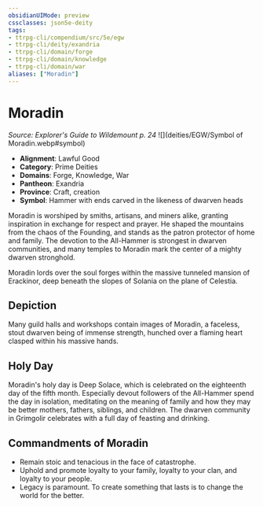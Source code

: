```yaml
---
obsidianUIMode: preview
cssclasses: json5e-deity
tags:
- ttrpg-cli/compendium/src/5e/egw
- ttrpg-cli/deity/exandria
- ttrpg-cli/domain/forge
- ttrpg-cli/domain/knowledge
- ttrpg-cli/domain/war
aliases: ["Moradin"]
---
```

# Moradin
*Source: Explorer's Guide to Wildemount p. 24* 
![](deities/EGW/Symbol of Moradin.webp#symbol)

- **Alignment**: Lawful Good
- **Category**: Prime Deities
- **Domains**: Forge, Knowledge, War
- **Pantheon**: Exandria
- **Province**: Craft, creation
- **Symbol**: Hammer with ends carved in the likeness of dwarven heads

Moradin is worshiped by smiths, artisans, and miners alike, granting inspiration in exchange for respect and prayer. He shaped the mountains from the chaos of the Founding, and stands as the patron protector of home and family. The devotion to the All-Hammer is strongest in dwarven communities, and many temples to Moradin mark the center of a mighty dwarven stronghold.

Moradin lords over the soul forges within the massive tunneled mansion of Erackinor, deep beneath the slopes of Solania on the plane of Celestia.

## Depiction

Many guild halls and workshops contain images of Moradin, a faceless, stout dwarven being of immense strength, hunched over a flaming heart clasped within his massive hands.

## Holy Day

Moradin's holy day is Deep Solace, which is celebrated on the eighteenth day of the fifth month. Especially devout followers of the All-Hammer spend the day in isolation, meditating on the meaning of family and how they may be better mothers, fathers, siblings, and children. The dwarven community in Grimgolir celebrates with a full day of feasting and drinking.

## Commandments of Moradin

- Remain stoic and tenacious in the face of catastrophe.  
- Uphold and promote loyalty to your family, loyalty to your clan, and loyalty to your people.  
- Legacy is paramount. To create something that lasts is to change the world for the better.